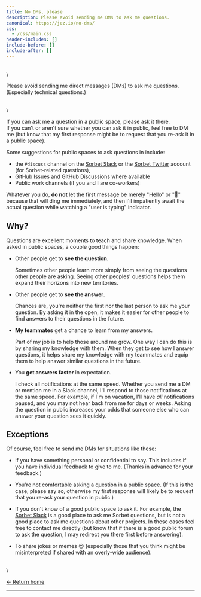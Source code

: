 ```yaml
---
title: No DMs, please
description: Please avoid sending me DMs to ask me questions.
canonical: https://jez.io/no-dms/
css:
  - /css/main.css
header-includes: []
include-before: []
include-after: []
---
```


\
\

Please avoid sending me direct messages (DMs) to ask me questions. (Especially
technical questions.)

\
\

If you can ask me a question in a public space, please ask it there.\
If you can't or aren't sure whether you can ask it in public, feel free to DM
me (but know that my first response might be to request that you re-ask it in a
public space).

Some suggestions for public spaces to ask questions in include:

- the `#discuss` channel on the [Sorbet Slack] or the [Sorbet Twitter] account
  (for Sorbet-related questions),
- GitHub Issues and GitHub Discussions where available
- Public work channels (if you and I are co-workers)

Whatever you do, **do not** let the first message be merely "Hello" or "👋"
because that will ding me immediately, and then I'll impatiently await the
actual question while watching a "user is typing" indicator.


## Why?

Questions are excellent moments to teach and share knowledge. When asked in
public spaces, a couple good things happen:

- Other people get to **see the question**.

  Sometimes other people learn more simply from seeing the questions other
  people are asking. Seeing other peoples' questions helps them expand their
  horizons into new territories.

- Other people get to **see the answer**.

  Chances are, you're neither the first nor the last person to ask me your
  question. By asking it in the open, it makes it easier for other people to
  find answers to their questions in the future.

- **My teammates** get a chance to learn from my answers.

  Part of my job is to help those around me grow. One way I can do this is by
  sharing my knowledge with them. When they get to see how I answer questions,
  it helps share my knowledge with my teammates and equip them to help answer
  similar questions in the future.

- You **get answers faster** in expectation.

  I check all notifications at the same speed. Whether you send me a DM or
  mention me in a Slack channel, I'll respond to those notifications at the same
  speed. For example, if I'm on vacation, I'll have *all* notifications paused,
  and you may not hear back from me for days or weeks. Asking the question in
  public increases your odds that someone else who can answer your question sees
  it quickly.

## Exceptions

Of course, feel free to send me DMs for situations like these:

- If you have something personal or confidential to say. This includes if you
  have individual feedback to give to me. (Thanks in advance for your feedback.)

- You're not comfortable asking a question in a public space. (If this is the
  case, please say so, otherwise my first response will likely be to request
  that you re-ask your question in public.)

- If you don't know of a good public space to ask it. For example, the [Sorbet
  Slack] is a good place to ask me Sorbet questions, but is not a good place to
  ask me questions about other projects. In these cases feel free to contact me
  directly (but know that if there is a good public forum to ask the question, I
  may redirect you there first before answering).

- To share jokes or memes 😉 (especially those that you think might be
  misinterpreted if shared with an overly-wide audience).

[Sorbet Slack]: https://sorbet.org/slack
[Sorbet Twitter]: https://twitter.com/sorbet_ruby

\
\

[← Return home](/)

- - -
